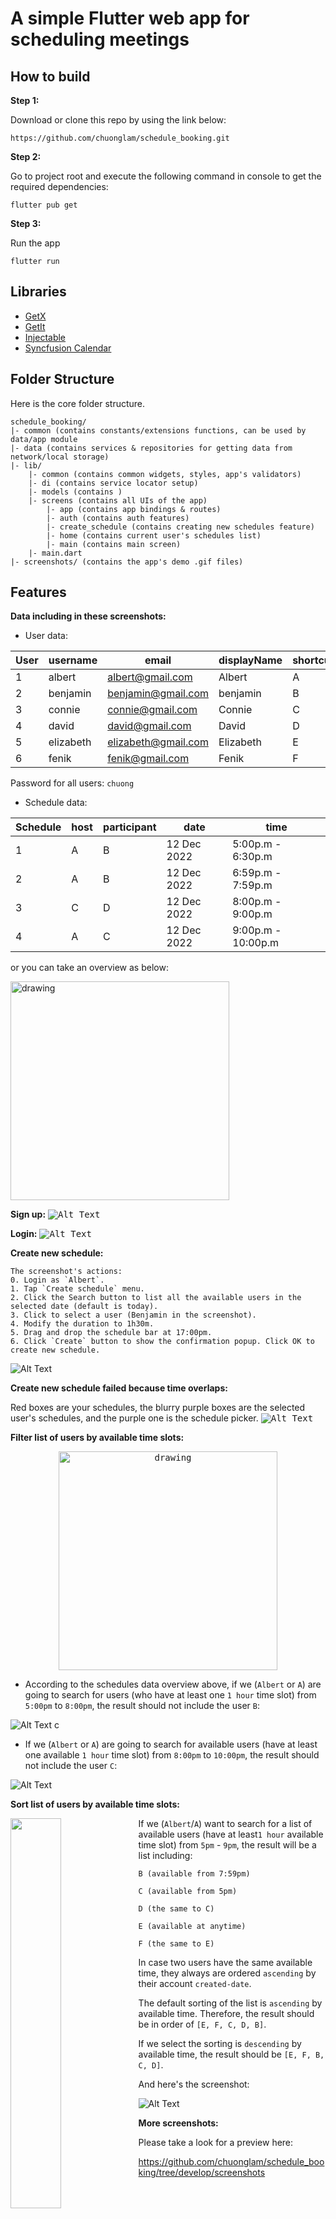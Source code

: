 # A simple Flutter web app for scheduling meetings

## How to build 

**Step 1:**

Download or clone this repo by using the link below:

```
https://github.com/chuonglam/schedule_booking.git
```

**Step 2:**

Go to project root and execute the following command in console to get the required dependencies: 

```
flutter pub get 
```

**Step 3:**

Run the app
```
flutter run
```
## Libraries

* [GetX](https://pub.dev/packages/get)
* [GetIt](https://github.com/fluttercommunity/get_it)
* [Injectable](https://pub.dev/packages/injectable)
* [Syncfusion Calendar](https://pub.dev/packages/syncfusion_flutter_calendar)

## Folder Structure
Here is the core folder structure.

```
schedule_booking/
|- common (contains constants/extensions functions, can be used by data/app module
|- data (contains services & repositories for getting data from network/local storage)
|- lib/
    |- common (contains common widgets, styles, app's validators)
    |- di (contains service locator setup)
    |- models (contains )
    |- screens (contains all UIs of the app)
        |- app (contains app bindings & routes)
        |- auth (contains auth features)
        |- create_schedule (contains creating new schedules feature)
        |- home (contains current user's schedules list)
        |- main (contains main screen)
    |- main.dart
|- screenshots/ (contains the app's demo .gif files)

```
## Features

**Data including in these screenshots:**

* User data:

User | username | email | displayName | shortcut
--- | --- | --- | --- | ---
1 | albert | albert@gmail.com | Albert | A
2 | benjamin | benjamin@gmail.com | benjamin | B
3 | connie | connie@gmail.com | Connie | C
4 | david | david@gmail.com | David | D
5 | elizabeth | elizabeth@gmail.com | Elizabeth | E
6 | fenik | fenik@gmail.com | Fenik | F

Password for all users: `chuong`
* Schedule data:

Schedule | host | participant | date | time
--- | --- | --- | --- | ---
1 | A | B | 12 Dec 2022 | 5:00p.m - 6:30p.m
2 | A | B | 12 Dec 2022 | 6:59p.m - 7:59p.m
3 | C | D | 12 Dec 2022 | 8:00p.m - 9:00p.m
4 | A | C | 12 Dec 2022 | 9:00p.m - 10:00p.m

or you can take an overview as below:

<img src="https://github.com/chuonglam/schedule_booking/blob/develop/screenshots/schedules_data.png?raw=true" alt="drawing" width="350"/>



**Sign up:**
<kbd>
![Alt Text](https://github.com/chuonglam/schedule_booking/blob/develop/screenshots/signup_desktop.gif?raw=true)
</kbd>

**Login:**
<kbd>
![Alt Text](https://github.com/chuonglam/schedule_booking/blob/develop/screenshots/login_desktop.gif?raw=true)
</kbd>

**Create new schedule:**
```
The screenshot's actions:
0. Login as `Albert`.
1. Tap `Create schedule` menu. 
2. Click the Search button to list all the available users in the selected date (default is today).
3. Click to select a user (Benjamin in the screenshot).
4. Modify the duration to 1h30m.
5. Drag and drop the schedule bar at 17:00pm.
6. Click `Create` button to show the confirmation popup. Click OK to create new schedule.
```
![Alt Text](https://github.com/chuonglam/schedule_booking/blob/develop/screenshots/create_schedule_desktop_success.gif?raw=true)


**Create new schedule failed because time overlaps:** 

Red boxes are your schedules, the blurry purple boxes are the selected user's schedules, and the purple one is the schedule picker.
<kbd>
![Alt Text](https://github.com/chuonglam/schedule_booking/blob/develop/screenshots/create_schedule_overlaps.gif?raw=true)
</kbd>

**Filter list of users by available time slots:**
<p align="center">
<kbd>
<img src="https://github.com/chuonglam/schedule_booking/blob/develop/screenshots/schedules_data.png?raw=true" alt="drawing" width="350"/>
</kbd>
</p>

* According to the schedules data overview above, if we (`Albert` or `A`) are going to search for users (who have at least one `1 hour` time slot) from `5:00pm` to `8:00pm`, the result should not include the user `B`:

![Alt Text](https://github.com/chuonglam/schedule_booking/blob/develop/screenshots/filter_b.gif?raw=true)
c
* If we (`Albert` or `A`) are going to search for available users (have at least one available `1 hour` time slot) from `8:00pm` to `10:00pm`, the result should not include the user `C`:

![Alt Text](https://github.com/chuonglam/schedule_booking/blob/develop/screenshots/filter_c.gif?raw=true)

**Sort list of users by available time slots:**

<img align="left" width="40%" src="https://github.com/chuonglam/schedule_booking/blob/develop/screenshots/schedules_data.png?raw=true"> 

If we (`Albert`/`A`) want to search for a list of available users (have at least`1 hour` available time slot) from `5pm` - `9pm`, the result will be a list including: 

`B (available from 7:59pm)`

`C (available from 5pm)` 

`D (the same to C)`

`E (available at anytime)`

`F (the same to E)`

In case two users have the same available time, they always are ordered `ascending` by their account `created-date`.

The default sorting of the list is `ascending` by available time. Therefore, the result should be in order of `[E, F, C, D, B]`. 

If we select the sorting is `descending` by available time, the result should be `[E, F, B, C, D]`.

And here's the screenshot:

![Alt Text](https://github.com/chuonglam/schedule_booking/blob/develop/screenshots/sorting.gif?raw=true)

**More screenshots:**

Please take a look for a preview here: 

https://github.com/chuonglam/schedule_booking/tree/develop/screenshots

